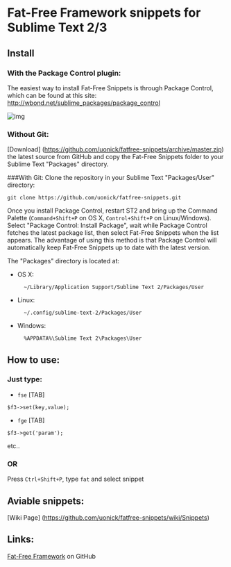 # Fat-Free Framework snippets for Sublime Text 2/3


Install
----------
### With the Package Control plugin:
The easiest way to install Fat-Free Snippets is through Package Control, which can be found at this site: http://wbond.net/sublime_packages/package_control

![img](https://raw.github.com/uonick/dimmed/gh-pages/images/sta.gif)


### Without Git:
[Download] (https://github.com/uonick/fatfree-snippets/archive/master.zip) the latest source from GitHub  and copy the Fat-Free Snippets folder to your Sublime Text "Packages" directory.

###With Git:
Clone the repository in your Sublime Text "Packages/User" directory:

    git clone https://github.com/uonick/fatfree-snippets.git

Once you install Package Control, restart ST2 and bring up the Command Palette (`Command+Shift+P` on OS X, `Control+Shift+P` on Linux/Windows). Select "Package Control: Install Package", wait while Package Control fetches the latest package list, then select Fat-Free Snippets when the list appears. The advantage of using this method is that Package Control will automatically keep Fat-Free Snippets up to date with the latest version.


The "Packages" directory is located at:

* OS X:

        ~/Library/Application Support/Sublime Text 2/Packages/User

* Linux:

        ~/.config/sublime-text-2/Packages/User

* Windows:

        %APPDATA%\Sublime Text 2\Packages\User

## How to use:
### Just type:

* `fse` [TAB]
```
$f3->set(key,value);
```

* `fge` [TAB]
```
$f3->get('param');
```
etc..

### OR
Press `Ctrl+Shift+P`, type `fat` and select snippet

## Aviable snippets:

[Wiki Page] (https://github.com/uonick/fatfree-snippets/wiki/Snippets)

## Links:

[Fat-Free Framework](https://github.com/bcosca/fatfree) on GitHub
